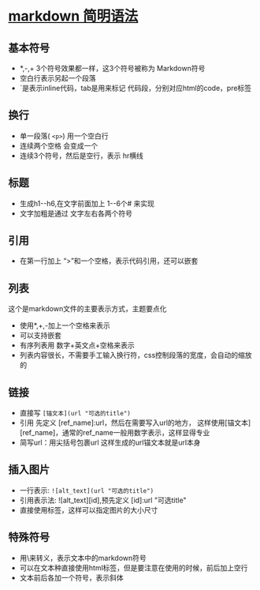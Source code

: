[markdown 简明语法](http://wowubuntu.com/markdown/)
=================

## 基本符号

* *,-,+ 3个符号效果都一样，这3个符号被称为 Markdown符号
* 空白行表示另起一个段落
* `是表示inline代码，tab是用来标记 代码段，分别对应html的code，pre标签

## 换行

* 单一段落( `<p>`) 用一个空白行
* 连续两个空格 会变成一个 <br>
* 连续3个符号，然后是空行，表示 hr横线

## 标题

* 生成h1--h6,在文字前面加上 1--6个# 来实现
* 文字加粗是通过 文字左右各两个符号

## 引用

* 在第一行加上 “>”和一个空格，表示代码引用，还可以嵌套

## 列表

这个是markdown文件的主要表示方式，主题要点化

* 使用*,+,-加上一个空格来表示
* 可以支持嵌套
* 有序列表用 数字+英文点+空格来表示
* 列表内容很长，不需要手工输入换行符，css控制段落的宽度，会自动的缩放的

## 链接

* 直接写 `[锚文本](url "可选的title")`
* 引用 先定义 [ref_name]:url，然后在需要写入url的地方， 这样使用[锚文本][ref_name]，通常的ref_name一般用数字表示，这样显得专业
* 简写url：用尖括号包裹url
这样生成的url锚文本就是url本身

## 插入图片
* 一行表示: `![alt_text](url "可选的title")`
* 引用表示法: ![alt_text][id],预先定义 [id]:url "可选title"
* 直接使用<img>标签，这样可以指定图片的大小尺寸

## 特殊符号
* 用\来转义，表示文本中的markdown符号
* 可以在文本种直接使用html标签，但是要注意在使用的时候，前后加上空行
* 文本前后各加一个符号，表示斜体
